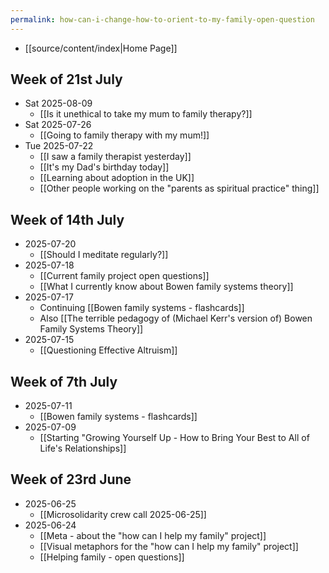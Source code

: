 ```yaml
---
permalink: how-can-i-change-how-to-orient-to-my-family-open-question
---
```

- [[source/content/index|Home Page]]
## Week of 21st July
- Sat 2025-08-09
	- [[Is it unethical to take my mum to family therapy?]]
- Sat 2025-07-26
	- [[Going to family therapy with my mum!]]
- Tue 2025-07-22 
	- [[I saw a family therapist yesterday]]
	- [[It's my Dad's birthday today]]
	- [[Learning about adoption in the UK]]
	- [[Other people working on the "parents as spiritual practice" thing]]
## Week of 14th July
- 2025-07-20 
	- [[Should I meditate regularly?]]
- 2025-07-18
	- [[Current family project open questions]]
	- [[What I currently know about Bowen family systems theory]]
- 2025-07-17 
	- Continuing [[Bowen family systems - flashcards]]
	- Also [[The terrible pedagogy of (Michael Kerr's version of) Bowen Family Systems Theory]]
- 2025-07-15
	- [[Questioning Effective Altruism]]
## Week of 7th July
- 2025-07-11
	- [[Bowen family systems - flashcards]]
- 2025-07-09
	- [[Starting "Growing Yourself Up - How to Bring Your Best to All of Life's Relationships]]
## Week of 23rd June
- 2025-06-25
	- [[Microsolidarity crew call 2025-06-25]]
- 2025-06-24
	- [[Meta - about the "how can I help my family" project]]
	- [[Visual metaphors for the "how can I help my family" project]]
	- [[Helping family - open questions]]